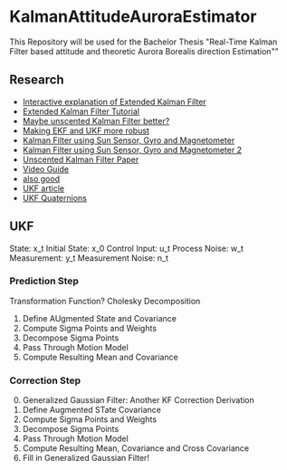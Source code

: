 # KalmanAttitudeAuroraEstimator
This Repository will be used for the Bachelor Thesis "Real-Time Kalman Filter based attitude and theoretic Aurora Borealis direction Estimation""



## Research
- [Interactive explanation of Extended Kalman Filter](https://simondlevy.github.io/ekf-tutorial/)
- [Extended Kalman Filter Tutorial](https://homes.cs.washington.edu/~todorov/courses/cseP590/readings/tutorialEKF.pdf)
- [Maybe unscented Kalman Filter better?](https://www.cs.unc.edu/~welch/kalman/media/pdf/Julier1997_SPIE_KF.pdf)
- [Making EKF and UKF more robust](https://msol.people.uic.edu/ECE531/papers/Robust%20Kalman%20filtering%20for%20Satellite%20Attitude%20Estimation.pdf)
- [Kalman Filter using Sun Sensor, Gyro and Magnetometer](https://www.sciencedirect.com/science/article/pii/S187770581101678X)
- [Kalman Filter using Sun Sensor, Gyro and Magnetometer 2](https://www.researchgate.net/publication/268555795_Attitude_Determination_by_Magnetometer_and_Gyros_During_Eclipse)
- [Unscented Kalman Filter Paper](https://ieeexplore.ieee.org/document/882463)
- [Video Guide](https://www.youtube.com/watch?v=c_6WDC66aVk)
- [also good](https://www.kalmanfilter.net/ukf.html)
- [UKF article](https://towardsdatascience.com/the-unscented-kalman-filter-anything-ekf-can-do-i-can-do-it-better-ce7c773cf88d)
- [UKF Quaternions](https://kodlab.seas.upenn.edu/uploads/Arun/UKFpaper.pdf)




## UKF
State: x_t
Initial State: x_0
Control Input: u_t
Process Noise: w_t
Measurement: y_t
Measurement Noise: n_t


### Prediction Step
Transformation Function?
Cholesky Decomposition
1) Define AUgmented State and Covariance
2) Compute Sigma Points and Weights
3) Decompose Sigma Points
4) Pass Through Motion Model
5) Compute Resulting Mean and Covariance

### Correction Step
0) Generalized Gaussian Filter: Another KF Correction Derivation
1) Define Augmented STate Covariance
2) Compute Sigma Points and Weights
3) Decompose Sigma Points
4) Pass Through Motion Model
5) Compute Resulting Mean, Covariance and Cross Covariance
6) Fill in Generalized Gaussian Filter!
